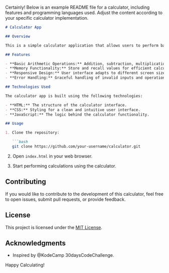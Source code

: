 Certainly! Below is an example README file for a calculator, including features and programming languages used. Adjust the content according to your specific calculator implementation.

```markdown
# Calculator App

## Overview

This is a simple calculator application that allows users to perform basic arithmetic operations. It provides a user-friendly interface for performing calculations with ease.

## Features

- **Basic Arithmetic Operations:** Addition, subtraction, multiplication, and division.
- **Memory Functionality:** Store and recall values for efficient calculations.
- **Responsive Design:** User interface adapts to different screen sizes for a seamless experience.
- **Error Handling:** Graceful handling of invalid inputs and operations.

## Technologies Used

The calculator app is built using the following technologies:

- **HTML:** The structure of the calculator interface.
- **CSS:** Styling for a clean and intuitive user interface.
- **JavaScript:** The logic behind the calculator functionality.

## Usage

1. Clone the repository:

   ```bash
   git clone https://github.com/your-username/calculator.git
   ```

2. Open `index.html` in your web browser.

3. Start performing calculations using the calculator.

## Contributing

If you would like to contribute to the development of this calculator, feel free to open issues, submit pull requests, or provide feedback.

## License

This project is licensed under the [MIT License](LICENSE).

## Acknowledgments

- Inspired by @KodeCamp 30daysCodeChallenge.

Happy Calculating!
```